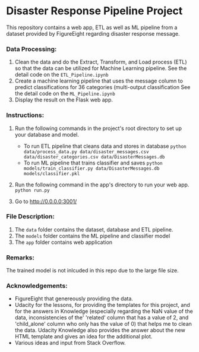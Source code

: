 # Disaster Response Pipeline Project

This repository contains a web app, ETL as well as ML pipeline from a dataset provided by FigureEight regarding disaster response message.

### Data Processing:
1. Clean the data and do the Extract, Transform, and Load process (ETL) so that the data can be utilized for Machine Learning pipeline. See the detail code on the `ETL_Pipeline.ipynb`
2. Create a machine learning pipeline that uses the message column to predict classifications for 36 categories (multi-output classification See the detail code on the `ML_Pipeline.ipynb`
3. Display the result on the Flask web app.


### Instructions:
1. Run the following commands in the project's root directory to set up your database and model.

    - To run ETL pipeline that cleans data and stores in database
        `python data/process_data.py data/disaster_messages.csv data/disaster_categories.csv data/DisasterMessages.db`
    - To run ML pipeline that trains classifier and saves
        `python models/train_classifier.py data/DisasterMessages.db models/classifier.pkl`

2. Run the following command in the app's directory to run your web app.
    `python run.py`

3. Go to http://0.0.0.0:3001/

### File Description:
1. The `data` folder contains the dataset, database and ETL pipeline.
2. The `models` folder contains the ML pipeline and classifier model
3. The `app` folder contains web application

### Remarks:
The trained model is not inlcuded in this repo due to the large file size.

### Acknowledgements:
- FigureEight that genereously providing the data.
- Udacity for the lessons, for providing the templates for this project, and for the answers in Knowledge (especially regarding the NaN value of the data, inconsistencies of the' 'related' column that has a value of 2, and 'child_alone' column who only has the value of 0) that helps me to clean the data. Udacity Knowledge  also provides the answer about the new HTML template and gives an idea for the additional plot.
- Various ideas and input from Stack Overflow.
